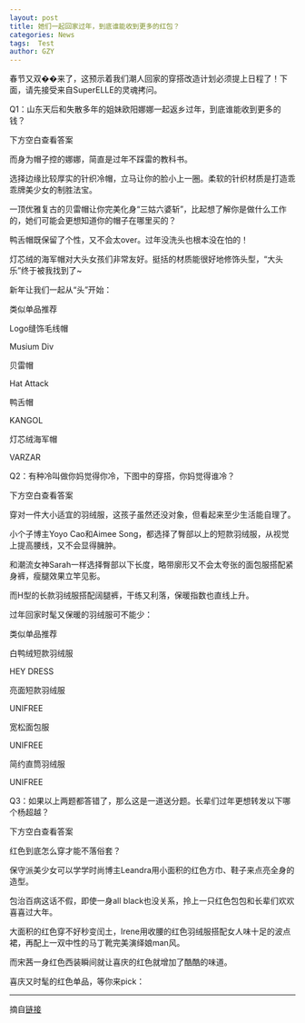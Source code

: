 ```yaml
---
layout: post
title: 她们一起回家过年，到底谁能收到更多的红包？
categories: News
tags:  Test
author: GZY
---
```


春节又双��来了，这预示着我们潮人回家的穿搭改造计划必须提上日程了！下面，请先接受来自SuperELLE的灵魂拷问。

Q1：山东天后和失散多年的姐妹欧阳娜娜一起返乡过年，到底谁能收到更多的钱？

下方空白查看答案

而身为帽子控的娜娜，简直是过年不踩雷的教科书。

选择边缘比较厚实的针织冷帽，立马让你的脸小上一圈。柔软的针织材质是打造乖乖牌美少女的制胜法宝。

一顶优雅复古的贝雷帽让你完美化身“三姑六婆斩”，比起想了解你是做什么工作的，她们可能会更想知道你的帽子在哪里买的？

鸭舌帽既保留了个性，又不会太over。过年没洗头也根本没在怕的！

灯芯绒的海军帽对大头女孩们非常友好。挺括的材质能很好地修饰头型，“大头乐”终于被我找到了~

新年让我们一起从“头”开始：

类似单品推荐

Logo缝饰毛线帽

Musium Div

贝雷帽

Hat Attack

鸭舌帽

KANGOL

灯芯绒海军帽

VARZAR

Q2：有种冷叫做你妈觉得你冷，下图中的穿搭，你妈觉得谁冷？

下方空白查看答案

穿对一件大小适宜的羽绒服，这孩子虽然还没对象，但看起来至少生活能自理了。

小个子博主Yoyo Cao和Aimee Song，都选择了臀部以上的短款羽绒服，从视觉上提高腰线，又不会显得臃肿。

和潮流女神Sarah一样选择臀部以下长度，略带廓形又不会太夸张的面包服搭配紧身裤，瘦腿效果立竿见影。

而H型的长款羽绒服搭配阔腿裤，干练又利落，保暖指数也直线上升。

过年回家时髦又保暖的羽绒服可不能少：

类似单品推荐

白鸭绒短款羽绒服

HEY DRESS

亮面短款羽绒服

UNIFREE

宽松面包服

UNIFREE

简约直筒羽绒服

UNIFREE

Q3：如果以上两题都答错了，那么这是一道送分题。长辈们过年更想转发以下哪个杨超越？

下方空白查看答案

红色到底怎么穿才能不落俗套？

保守派美少女可以学学时尚博主Leandra用小面积的红色方巾、鞋子来点亮全身的造型。

包治百病这话不假，即使一身all black也没关系，拎上一只红色包包和长辈们欢欢喜喜过大年。

大面积的红色穿不好秒变闰土，Irene用收腰的红色羽绒服搭配女人味十足的波点裙，再配上一双中性的马丁靴完美演绎娘man风。

而宋茜一身红色西装瞬间就让喜庆的红色就增加了酷酷的味道。

喜庆又时髦的红色单品，等你来pick：

*****

摘自[链接](http://new.qq.com/omn/20190129/20190129A0IV65.html)